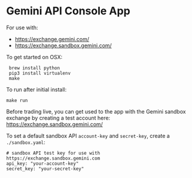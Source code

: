 # Gemini API Console App

For use with:
 - https://exchange.gemini.com/
 - https://exchange.sandbox.gemini.com/

 To get started on OSX:

```
 brew install python
 pip3 install virtualenv
 make
```

To run after initial install:
```
make run
```

Before trading live, you can get used to the app with the Gemini sandbox exchange by creating a test account here:
https://exchange.sandbox.gemini.com/

To set a default sandbox API `account-key` and `secret-key`, create a `./sandbox.yaml`:
```
# sandbox API test key for use with https://exchange.sandbox.gemini.com
api_key: "your-account-key"
secret_key: "your-secret-key"
```
